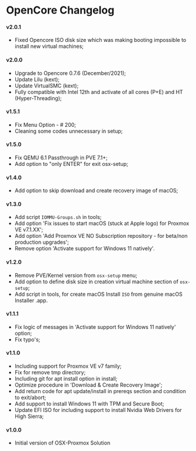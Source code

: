 OpenCore Changelog
==================

#### v2.0.1

- Fixed Opencore ISO disk size which was making booting impossible to install new virtual machines;

#### v2.0.0

- Upgrade to Opencore 0.7.6 (December/2021);
- Update Lilu (kext);
- Update VirtualSMC (kext);
- Fully compatible with Intel 12th and activate of all cores (P+E) and HT (Hyper-Threading);

#### v1.5.1

- Fix Menu Option - # 200;
- Cleaning some codes unnecessary in setup;

#### v1.5.0

- Fix QEMU 6.1 Passthrough in PVE 7.1+;
- Add option to "only ENTER" for exit osx-setup;

#### v1.4.0

- Add option to skip download and create recovery image of macOS;

#### v1.3.0

- Add script ```IOMMU-Groups.sh``` in tools;
- Add option 'Fix issues to start macOS (stuck at Apple logo) for Proxmox VE v7.1.XX';
- Add option 'Add Proxmox VE NO Subscription repository - for beta/non production upgrades';
- Remove option 'Activate support for Windows 11 natively'.

#### v1.2.0

- Remove PVE/Kernel version from ```osx-setup``` menu;
- Add option to define disk size in creation virtual machine section of ```osx-setup```;
- Add script in tools, for create macOS Install ```ISO``` from genuine macOS Installer .app.

#### v1.1.1

- Fix logic of messages in 'Activate support for Windows 11 natively' option;
- Fix typo's;

#### v1.1.0

- Including support for Proxmox VE v7 family;
- Fix for remove tmp directory;
- Including git for apt install option in install;
- Optimize procedure in 'Download & Create Recovery Image';
- Add return code for apt update/install in prereqs section and condition to exit/abort;
- Add support to install Windows 11 with TPM and Secure Boot;
- Update EFI ISO for including support to install Nvidia Web Drivers for High Sierra;

#### v1.0.0

- Initial version of OSX-Proxmox Solution
